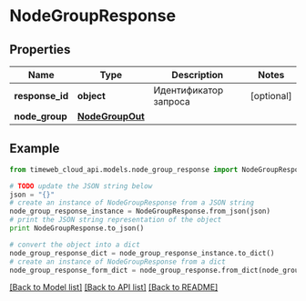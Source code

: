 # NodeGroupResponse


## Properties
Name | Type | Description | Notes
------------ | ------------- | ------------- | -------------
**response_id** | **object** | Идентификатор запроса | [optional] 
**node_group** | [**NodeGroupOut**](NodeGroupOut.md) |  | 

## Example

```python
from timeweb_cloud_api.models.node_group_response import NodeGroupResponse

# TODO update the JSON string below
json = "{}"
# create an instance of NodeGroupResponse from a JSON string
node_group_response_instance = NodeGroupResponse.from_json(json)
# print the JSON string representation of the object
print NodeGroupResponse.to_json()

# convert the object into a dict
node_group_response_dict = node_group_response_instance.to_dict()
# create an instance of NodeGroupResponse from a dict
node_group_response_form_dict = node_group_response.from_dict(node_group_response_dict)
```
[[Back to Model list]](../README.md#documentation-for-models) [[Back to API list]](../README.md#documentation-for-api-endpoints) [[Back to README]](../README.md)


